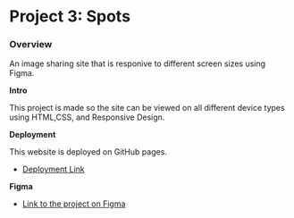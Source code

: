 # Project 3: Spots

### Overview

An image sharing site that is responive to different screen sizes using Figma.

**Intro**

This project is made so the site can be viewed on all different device types using HTML,CSS, and Responsive Design.

**Deployment**

This website is deployed on GitHub pages.

- [Deployment Link](https://BrieGally.github.io/se_project_spots)

**Figma**

- [Link to the project on Figma](https://www.figma.com/file/BBNm2bC3lj8QQMHlnqRsga/Sprint-3-Project-%E2%80%94-Spots?type=design&node-id=2%3A60&mode=design&t=afgNFybdorZO6cQo-1)
